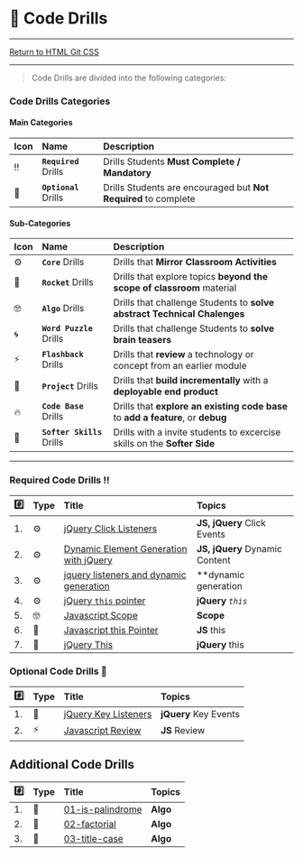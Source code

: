 # :dart: Code Drills

<hr> 

[Return to HTML Git CSS](../../../README.md#jquery)

<hr>

> Code Drills are divided into the following categories: 

### Code Drills Categories

#### **Main Categories**

| Icon | Name | Description |
|:--|:--|:--|
| :bangbang:  | **`Required`** Drills  | Drills Students **Must Complete / Mandatory** |
| :diamond_shape_with_a_dot_inside:  | **`Optional`** Drills  | Drills Students are encouraged but **Not Required** to complete |

#### **Sub-Categories**

| Icon | Name | Description |
|:--|:--|:--|
| :gear:  | **`Core`** Drills  | Drills that **Mirror Classroom Activities**|
| :rocket:  | **`Rocket`** Drills  | Drills that explore topics **beyond the scope of classroom** material  |
| :nerd_face: | **`Algo`** Drills  | Drills that challenge Students to **solve abstract Technical Chalenges** |
| :cyclone: | **`Word Puzzle`** Drills  | Drills that challenge Students to **solve brain teasers**  |
|  :zap: | **`Flashback`** Drills  | Drills that **review** a technology or concept from an earlier module  |
| :triangular_flag_on_post: | **`Project`** Drills  | Drills that **build incrementally** with a **deployable end product** |
| :fire:  | **`Code Base`** Drills  | Drills that **explore an existing code base** to **add a feature**, or **debug** |
| :radio_button: | **`Softer Skills`** Drills  | Drills with a invite students to excercise skills on the **Softer Side** |

<hr> 

### Required Code Drills :bangbang:

| :hash: | Type | Title | Topics|
| :-- | :-- | :-- |:-- |
| 1. | :gear: | [jQuery Click Listeners](./00-required-code-drills/01-core-jquery-click-listeners) | **JS, jQuery** Click Events
| 2. | :gear: | [Dynamic Element Generation with jQuery](./00-required-code-drills/02-core-jquery-dynamic-generation) |  **JS, jQuery** Dynamic Content
| 3. | :gear: | [jquery listeners and dynamic generation](./00-required-code-drills/03-proj-jquery-listeners-and-dynamic-generation) |  **dynamic generation
| 4. | :gear: | [jQuery `this` pointer](./00-required-code-drills/04-algo-js-basic-algorithms) | **jQuery** _`this`_
| 5. | :nerd_face: | [Javascript Scope](./00-required-code-drills/05-rock-js-variable-scope-advanced) | **Scope**
| 6. | :rocket: | [Javascript this Pointer](./00-required-code-drills/06-core-js-this-pointer) | **JS** this
| 7. | :triangular_flag_on_post: | [jQuery This](./00-required-code-drills/07-core-jquery-this-pointer) | **jQuery** this

###  Optional Code Drills :diamond_shape_with_a_dot_inside:

| :hash: | Type | Title | Topics|
| :-- | :-- | :-- |:-- |
| 1. | :triangular_flag_on_post: | [jQuery Key Listeners](./01-optional-code-drills/01-proj-jquery-key-listener) | **jQuery** Key Events
| 2. | :zap: | [Javascript Review](./01-optional-code-drills/02-flash-js-review) | **JS** Review

## Additional Code Drills

| :hash: | Type | Title | Topics|
| :-- | :-- | :-- |:-- |
| 1. | :rocket: | [01-is-palindrome](./02-Algorithms/01-is-palindrome) | **Algo** 
| 2. | :rocket: | [02-factorial](./02-Algorithms/02-factorial) | **Algo** 
| 3. | :rocket: | [03-title-case](./02-Algorithms/03-title-case) | **Algo** 
